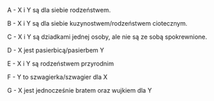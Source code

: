 A - X i Y są dla siebie rodzeństwem.

B - X i Y są dla siebie kuzynostwem/rodzeństwem ciotecznym.

C - X i Y są dziadkami jednej osoby, ale nie są ze sobą spokrewnione.

D - X jest pasierbicą/pasierbem Y

E - X i Y są rodzeństwem przyrodnim

F - Y to szwagierka/szwagier dla X

G - X jest jednocześnie bratem oraz wujkiem dla Y
